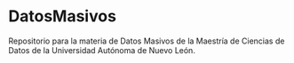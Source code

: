 # DatosMasivos

 Repositorio para la materia de Datos Masivos de la Maestría de Ciencias de Datos de la Universidad Autónoma de Nuevo León.
